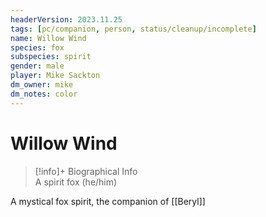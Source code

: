 ```yaml
---
headerVersion: 2023.11.25
tags: [pc/companion, person, status/cleanup/incomplete]
name: Willow Wind
species: fox
subspecies: spirit
gender: male
player: Mike Sackton
dm_owner: mike
dm_notes: color
---
```

# Willow Wind
>[!info]+ Biographical Info  
> A spirit fox (he/him)

A mystical fox spirit, the companion of [[Beryl]]
